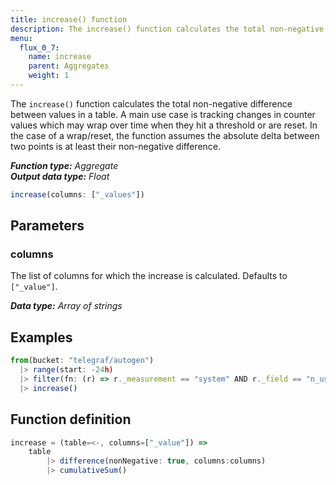 ```yaml
---
title: increase() function
description: The increase() function calculates the total non-negative difference between values in a table.
menu:
  flux_0_7:
    name: increase
    parent: Aggregates
    weight: 1
---
```


The `increase()` function calculates the total non-negative difference between values in a table.
A main use case is tracking changes in counter values which may wrap over time when they hit a threshold or are reset.
In the case of a wrap/reset, the function assumes the absolute delta between two points is at least their non-negative difference.

_**Function type:** Aggregate_  
_**Output data type:** Float_

```js
increase(columns: ["_values"])
```

## Parameters

### columns
The list of columns for which the increase is calculated.
Defaults to `["_value"]`.

_**Data type:** Array of strings_

## Examples
```js
from(bucket: "telegraf/autogen")
  |> range(start: -24h)
  |> filter(fn: (r) => r._measurement == "system" AND r._field == "n_users")
  |> increase()
```

## Function definition
```js
increase = (table=<-, columns=["_value"]) =>
	table
		|> difference(nonNegative: true, columns:columns)
		|> cumulativeSum()
```
